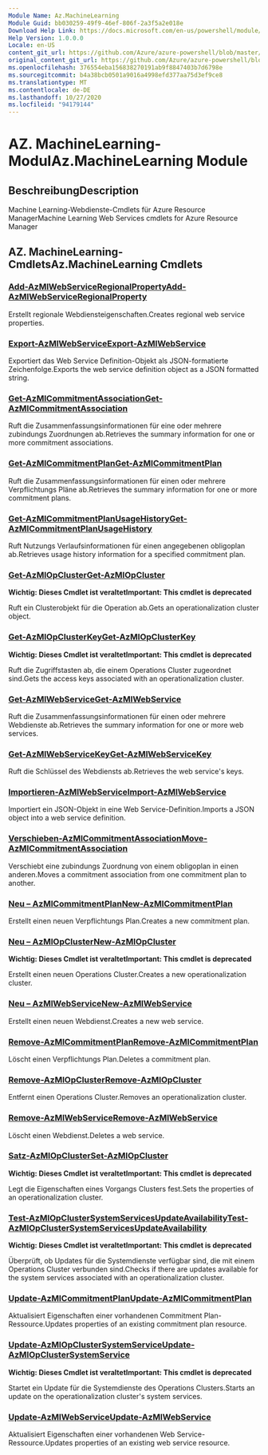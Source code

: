 ```yaml
---
Module Name: Az.MachineLearning
Module Guid: bb030259-49f9-46ef-806f-2a3f5a2e018e
Download Help Link: https://docs.microsoft.com/en-us/powershell/module/az.machinelearning
Help Version: 1.0.0.0
Locale: en-US
content_git_url: https://github.com/Azure/azure-powershell/blob/master/src/MachineLearning/MachineLearning/help/Az.MachineLearning.md
original_content_git_url: https://github.com/Azure/azure-powershell/blob/master/src/MachineLearning/MachineLearning/help/Az.MachineLearning.md
ms.openlocfilehash: 376554eba156838270191ab9f8847403b7d6798e
ms.sourcegitcommit: b4a38bcb0501a9016a4998efd377aa75d3ef9ce8
ms.translationtype: MT
ms.contentlocale: de-DE
ms.lasthandoff: 10/27/2020
ms.locfileid: "94179144"
---
```

# <span data-ttu-id="7673d-101">AZ. MachineLearning-Modul</span><span class="sxs-lookup"><span data-stu-id="7673d-101">Az.MachineLearning Module</span></span>
## <span data-ttu-id="7673d-102">Beschreibung</span><span class="sxs-lookup"><span data-stu-id="7673d-102">Description</span></span>
<span data-ttu-id="7673d-103">Machine Learning-Webdienste-Cmdlets für Azure Resource Manager</span><span class="sxs-lookup"><span data-stu-id="7673d-103">Machine Learning Web Services cmdlets for Azure Resource Manager</span></span>

## <span data-ttu-id="7673d-104">AZ. MachineLearning-Cmdlets</span><span class="sxs-lookup"><span data-stu-id="7673d-104">Az.MachineLearning Cmdlets</span></span>
### [<span data-ttu-id="7673d-105">Add-AzMlWebServiceRegionalProperty</span><span class="sxs-lookup"><span data-stu-id="7673d-105">Add-AzMlWebServiceRegionalProperty</span></span>](Add-AzMlWebServiceRegionalProperty.md)
<span data-ttu-id="7673d-106">Erstellt regionale Webdiensteigenschaften.</span><span class="sxs-lookup"><span data-stu-id="7673d-106">Creates regional web service properties.</span></span>

### [<span data-ttu-id="7673d-107">Export-AzMlWebService</span><span class="sxs-lookup"><span data-stu-id="7673d-107">Export-AzMlWebService</span></span>](Export-AzMlWebService.md)
<span data-ttu-id="7673d-108">Exportiert das Web Service Definition-Objekt als JSON-formatierte Zeichenfolge.</span><span class="sxs-lookup"><span data-stu-id="7673d-108">Exports the web service definition object as a JSON formatted string.</span></span>

### [<span data-ttu-id="7673d-109">Get-AzMlCommitmentAssociation</span><span class="sxs-lookup"><span data-stu-id="7673d-109">Get-AzMlCommitmentAssociation</span></span>](Get-AzMlCommitmentAssociation.md)
<span data-ttu-id="7673d-110">Ruft die Zusammenfassungsinformationen für eine oder mehrere zubindungs Zuordnungen ab.</span><span class="sxs-lookup"><span data-stu-id="7673d-110">Retrieves the summary information for one or more commitment associations.</span></span>

### [<span data-ttu-id="7673d-111">Get-AzMlCommitmentPlan</span><span class="sxs-lookup"><span data-stu-id="7673d-111">Get-AzMlCommitmentPlan</span></span>](Get-AzMlCommitmentPlan.md)
<span data-ttu-id="7673d-112">Ruft die Zusammenfassungsinformationen für einen oder mehrere Verpflichtungs Pläne ab.</span><span class="sxs-lookup"><span data-stu-id="7673d-112">Retrieves the summary information for one or more commitment plans.</span></span>

### [<span data-ttu-id="7673d-113">Get-AzMlCommitmentPlanUsageHistory</span><span class="sxs-lookup"><span data-stu-id="7673d-113">Get-AzMlCommitmentPlanUsageHistory</span></span>](Get-AzMlCommitmentPlanUsageHistory.md)
<span data-ttu-id="7673d-114">Ruft Nutzungs Verlaufsinformationen für einen angegebenen obligoplan ab.</span><span class="sxs-lookup"><span data-stu-id="7673d-114">Retrieves usage history information for a specified commitment plan.</span></span>

### [<span data-ttu-id="7673d-115">Get-AzMlOpCluster</span><span class="sxs-lookup"><span data-stu-id="7673d-115">Get-AzMlOpCluster</span></span>](Get-AzMlOpCluster.md)
<span data-ttu-id="7673d-116">**Wichtig: Dieses Cmdlet ist veraltet**</span><span class="sxs-lookup"><span data-stu-id="7673d-116">**Important: This cmdlet is deprecated**</span></span>

<span data-ttu-id="7673d-117">Ruft ein Clusterobjekt für die Operation ab.</span><span class="sxs-lookup"><span data-stu-id="7673d-117">Gets an operationalization cluster object.</span></span>

### [<span data-ttu-id="7673d-118">Get-AzMlOpClusterKey</span><span class="sxs-lookup"><span data-stu-id="7673d-118">Get-AzMlOpClusterKey</span></span>](Get-AzMlOpClusterKey.md)
<span data-ttu-id="7673d-119">**Wichtig: Dieses Cmdlet ist veraltet**</span><span class="sxs-lookup"><span data-stu-id="7673d-119">**Important: This cmdlet is deprecated**</span></span>

<span data-ttu-id="7673d-120">Ruft die Zugriffstasten ab, die einem Operations Cluster zugeordnet sind.</span><span class="sxs-lookup"><span data-stu-id="7673d-120">Gets the access keys associated with an operationalization cluster.</span></span>

### [<span data-ttu-id="7673d-121">Get-AzMlWebService</span><span class="sxs-lookup"><span data-stu-id="7673d-121">Get-AzMlWebService</span></span>](Get-AzMlWebService.md)
<span data-ttu-id="7673d-122">Ruft die Zusammenfassungsinformationen für einen oder mehrere Webdienste ab.</span><span class="sxs-lookup"><span data-stu-id="7673d-122">Retrieves the summary information for one or more web services.</span></span>

### [<span data-ttu-id="7673d-123">Get-AzMlWebServiceKey</span><span class="sxs-lookup"><span data-stu-id="7673d-123">Get-AzMlWebServiceKey</span></span>](Get-AzMlWebServiceKey.md)
<span data-ttu-id="7673d-124">Ruft die Schlüssel des Webdiensts ab.</span><span class="sxs-lookup"><span data-stu-id="7673d-124">Retrieves the web service's keys.</span></span>

### [<span data-ttu-id="7673d-125">Importieren-AzMlWebService</span><span class="sxs-lookup"><span data-stu-id="7673d-125">Import-AzMlWebService</span></span>](Import-AzMlWebService.md)
<span data-ttu-id="7673d-126">Importiert ein JSON-Objekt in eine Web Service-Definition.</span><span class="sxs-lookup"><span data-stu-id="7673d-126">Imports a JSON object into a web service definition.</span></span>

### [<span data-ttu-id="7673d-127">Verschieben-AzMlCommitmentAssociation</span><span class="sxs-lookup"><span data-stu-id="7673d-127">Move-AzMlCommitmentAssociation</span></span>](Move-AzMlCommitmentAssociation.md)
<span data-ttu-id="7673d-128">Verschiebt eine zubindungs Zuordnung von einem obligoplan in einen anderen.</span><span class="sxs-lookup"><span data-stu-id="7673d-128">Moves a commitment association from one commitment plan to another.</span></span>

### [<span data-ttu-id="7673d-129">Neu – AzMlCommitmentPlan</span><span class="sxs-lookup"><span data-stu-id="7673d-129">New-AzMlCommitmentPlan</span></span>](New-AzMlCommitmentPlan.md)
<span data-ttu-id="7673d-130">Erstellt einen neuen Verpflichtungs Plan.</span><span class="sxs-lookup"><span data-stu-id="7673d-130">Creates a new commitment plan.</span></span>

### [<span data-ttu-id="7673d-131">Neu – AzMlOpCluster</span><span class="sxs-lookup"><span data-stu-id="7673d-131">New-AzMlOpCluster</span></span>](New-AzMlOpCluster.md)
<span data-ttu-id="7673d-132">**Wichtig: Dieses Cmdlet ist veraltet**</span><span class="sxs-lookup"><span data-stu-id="7673d-132">**Important: This cmdlet is deprecated**</span></span>

<span data-ttu-id="7673d-133">Erstellt einen neuen Operations Cluster.</span><span class="sxs-lookup"><span data-stu-id="7673d-133">Creates a new operationalization cluster.</span></span>

### [<span data-ttu-id="7673d-134">Neu – AzMlWebService</span><span class="sxs-lookup"><span data-stu-id="7673d-134">New-AzMlWebService</span></span>](New-AzMlWebService.md)
<span data-ttu-id="7673d-135">Erstellt einen neuen Webdienst.</span><span class="sxs-lookup"><span data-stu-id="7673d-135">Creates a new web service.</span></span>

### [<span data-ttu-id="7673d-136">Remove-AzMlCommitmentPlan</span><span class="sxs-lookup"><span data-stu-id="7673d-136">Remove-AzMlCommitmentPlan</span></span>](Remove-AzMlCommitmentPlan.md)
<span data-ttu-id="7673d-137">Löscht einen Verpflichtungs Plan.</span><span class="sxs-lookup"><span data-stu-id="7673d-137">Deletes a commitment plan.</span></span>

### [<span data-ttu-id="7673d-138">Remove-AzMlOpCluster</span><span class="sxs-lookup"><span data-stu-id="7673d-138">Remove-AzMlOpCluster</span></span>](Remove-AzMlOpCluster.md)
<span data-ttu-id="7673d-139">Entfernt einen Operations Cluster.</span><span class="sxs-lookup"><span data-stu-id="7673d-139">Removes an operationalization cluster.</span></span>

### [<span data-ttu-id="7673d-140">Remove-AzMlWebService</span><span class="sxs-lookup"><span data-stu-id="7673d-140">Remove-AzMlWebService</span></span>](Remove-AzMlWebService.md)
<span data-ttu-id="7673d-141">Löscht einen Webdienst.</span><span class="sxs-lookup"><span data-stu-id="7673d-141">Deletes a web service.</span></span>

### [<span data-ttu-id="7673d-142">Satz-AzMlOpCluster</span><span class="sxs-lookup"><span data-stu-id="7673d-142">Set-AzMlOpCluster</span></span>](Set-AzMlOpCluster.md)
<span data-ttu-id="7673d-143">**Wichtig: Dieses Cmdlet ist veraltet**</span><span class="sxs-lookup"><span data-stu-id="7673d-143">**Important: This cmdlet is deprecated**</span></span>

<span data-ttu-id="7673d-144">Legt die Eigenschaften eines Vorgangs Clusters fest.</span><span class="sxs-lookup"><span data-stu-id="7673d-144">Sets the properties of an operationalization cluster.</span></span>

### [<span data-ttu-id="7673d-145">Test-AzMlOpClusterSystemServicesUpdateAvailability</span><span class="sxs-lookup"><span data-stu-id="7673d-145">Test-AzMlOpClusterSystemServicesUpdateAvailability</span></span>](Test-AzMlOpClusterSystemServicesUpdateAvailability.md)
<span data-ttu-id="7673d-146">**Wichtig: Dieses Cmdlet ist veraltet**</span><span class="sxs-lookup"><span data-stu-id="7673d-146">**Important: This cmdlet is deprecated**</span></span>

<span data-ttu-id="7673d-147">Überprüft, ob Updates für die Systemdienste verfügbar sind, die mit einem Operations Cluster verbunden sind.</span><span class="sxs-lookup"><span data-stu-id="7673d-147">Checks if there are updates available for the system services associated with an operationalization cluster.</span></span>

### [<span data-ttu-id="7673d-148">Update-AzMlCommitmentPlan</span><span class="sxs-lookup"><span data-stu-id="7673d-148">Update-AzMlCommitmentPlan</span></span>](Update-AzMlCommitmentPlan.md)
<span data-ttu-id="7673d-149">Aktualisiert Eigenschaften einer vorhandenen Commitment Plan-Ressource.</span><span class="sxs-lookup"><span data-stu-id="7673d-149">Updates properties of an existing commitment plan resource.</span></span>

### [<span data-ttu-id="7673d-150">Update-AzMlOpClusterSystemService</span><span class="sxs-lookup"><span data-stu-id="7673d-150">Update-AzMlOpClusterSystemService</span></span>](Update-AzMlOpClusterSystemService.md)
<span data-ttu-id="7673d-151">**Wichtig: Dieses Cmdlet ist veraltet**</span><span class="sxs-lookup"><span data-stu-id="7673d-151">**Important: This cmdlet is deprecated**</span></span>

<span data-ttu-id="7673d-152">Startet ein Update für die Systemdienste des Operations Clusters.</span><span class="sxs-lookup"><span data-stu-id="7673d-152">Starts an update on the operationalization cluster's system services.</span></span>

### [<span data-ttu-id="7673d-153">Update-AzMlWebService</span><span class="sxs-lookup"><span data-stu-id="7673d-153">Update-AzMlWebService</span></span>](Update-AzMlWebService.md)
<span data-ttu-id="7673d-154">Aktualisiert Eigenschaften einer vorhandenen Web Service-Ressource.</span><span class="sxs-lookup"><span data-stu-id="7673d-154">Updates properties of an existing web service resource.</span></span>

